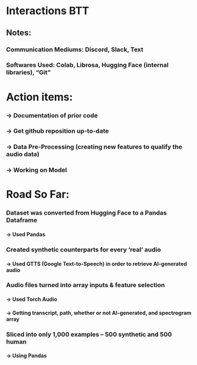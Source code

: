 # Interactions BTT
## Notes:
### Communication Mediums: Discord, Slack, Text
### Softwares Used: Colab, Librosa, Hugging Face (internal libraries), “Git”

# Action items:
### -> Documentation of prior code
### -> Get github reposition up-to-date
### -> Data Pre-Processing (creating new features to qualify the audio data)
### -> Working on Model

# Road So Far:
### Dataset was converted from Hugging Face to a Pandas Dataframe
#### -> Used Pandas
### Created synthetic counterparts for every ‘real’ audio
#### -> Used GTTS (Google Text-to-Speech) in order to retrieve AI-generated audio
### Audio files turned into array inputs & feature selection
#### -> Used Torch Audio
#### -> Getting transcript, path, whether or not AI-generated, and spectrogram array
### Sliced into only 1,000 examples – 500 synthetic and 500 human
#### -> Using Pandas

